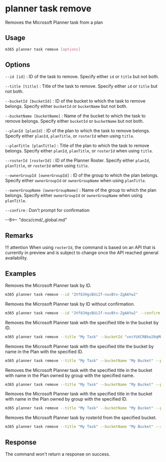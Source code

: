 # planner task remove

Removes the Microsoft Planner task from a plan

## Usage

```sh
m365 planner task remove [options]
```

## Options

`--id [id]`
: ID of the task to remove. Specify either `id` or `title` but not both.

`--title [title]`
: Title of the task to remove. Specify either `id` or `title` but not both.

`--bucketId [bucketId]`
: ID of the bucket to which the task to remove belongs. Specify either `bucketId` or `bucketName` but not both.

`--bucketName [bucketName]`
: Name of the bucket to which the task to remove belongs. Specify either `bucketId` or `bucketName` but not both.

`--planId [planId]`
: ID of the plan to which the task to remove belongs. Specify either `planId`, `planTitle`, or `rosterId` when using `title`.

`--planTitle [planTitle]`
: Title of the plan to which the task to remove belongs. Specify either `planId`, `planTitle`, or `rosterId` when using `title`.

`--rosterId [rosterId]`
: ID of the Planner Roster. Specify either `planId`, `planTitle`, or `rosterId` when using `title`.

`--ownerGroupId [ownerGroupId]`
: ID of the group to which the plan belongs. Specify either `ownerGroupId` or `ownerGroupName` when using `planTitle`.

`--ownerGroupName [ownerGroupName]`
: Name of the group to which the plan belongs. Specify either `ownerGroupId` or `ownerGroupName` when using `planTitle`.

`--confirm`
: Don't prompt for confirmation

--8<-- "docs/cmd/_global.md"

## Remarks

!!! attention
    When using `rosterId`, the command is based on an API that is currently in preview and is subject to change once the API reached general availability.

## Examples

Removes the Microsoft Planner task by ID.

```sh
m365 planner task remove --id "2Vf8JHgsBUiIf-nuvBtv-ZgAAYw2"
```

Removes the Microsoft Planner task by ID without confirmation.

```sh
m365 planner task remove --id "2Vf8JHgsBUiIf-nuvBtv-ZgAAYw2" --confirm
```

Removes the Microsoft Planner task with the specified title in the bucket by ID.

```sh
m365 planner task remove --title "My Task" --bucketId "vncYUXCRBke28qMLB-d4xJcACtNz" 
```

Removes the Microsoft Planner task with the specified title the bucket by name in the Plan with the specified ID.

```sh
m365 planner task remove --title "My Task" --bucketName "My Bucket" --planId "oUHpnKBFekqfGE_PS6GGUZcAFY7b"
```

Removes the Microsoft Planner task with the specified title in the bucket with name in the Plan owned by group with the specified name.

```sh
m365 planner task remove --title "My Task" --bucketName "My Bucket" --planTitle "My Plan" --ownerGroupName "My Group"
```

Removes the Microsoft Planner task with the specified title in the bucket with name in the Plan owned by group with the specified ID.

```sh
m365 planner task remove --title "My Task" --bucketName "My Bucket" --planTitle "My Plan" --ownerGroupId "00000000-0000-0000-0000-000000000000"
```

Removes the Microsoft Planner task by rosterId from the specified bucket.

```sh
m365 planner task remove --title "My Task" --bucketName "My Bucket" --rosterId "DjL5xiKO10qut8LQgztpKskABWna"
```

## Response

The command won't return a response on success.
